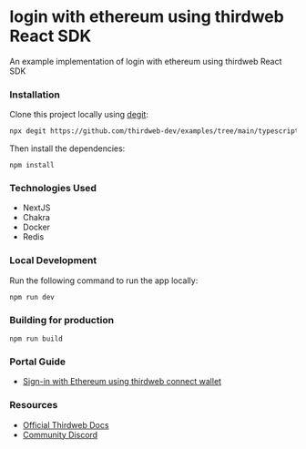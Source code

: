 # login with ethereum using thirdweb React SDK 

An example implementation of login with ethereum using thirdweb React SDK

### Installation

Clone this project locally using [degit](https://npmjs.org/package/degit):

```bash
npx degit https://github.com/thirdweb-dev/examples/tree/main/typescript/sign-in-with-ethereum
```

Then install the dependencies:

```
npm install
```


### Technologies Used
 - NextJS
 - Chakra
 - Docker
 - Redis

### Local Development



Run the following command to run the app locally:

```
npm run dev
```


### Building for production



```
npm run build
```

### Portal Guide

- [Sign-in with Ethereum using thirdweb connect wallet](https://portal.thirdweb.com/guides/sign-in-with-ethereum-using-thirdweb-connectwallet)

### Resources

- [Official Thirdweb Docs](https://docs.thirdeb.com)
- [Community Discord](https://discord.gg/thirdweb)